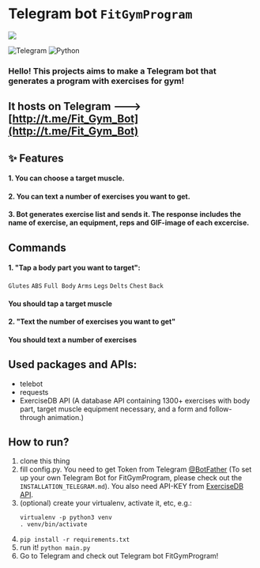 # Telegram bot `FitGymProgram`

![](venv/FitGym.jpg)

![Telegram](https://img.shields.io/badge/Telegram-2CA5E0?style=for-the-badge&logo=telegram&logoColor=white)
![Python](https://img.shields.io/badge/python-3670A0?style=for-the-badge&logo=python&logoColor=ffdd54)

### Hello! This projects aims to make a Telegram bot that generates a program with exercises for gym! 

## It hosts on Telegram ---> [http://t.me/Fit_Gym_Bot](http://t.me/Fit_Gym_Bot)

## ✨ Features

#### 1. You can choose a target muscle.

#### 2. You can text a number of exercises you want to get.

#### 3. Bot generates exercise list and sends it. The response includes the name of exercise, an equipment, reps and GIF-image of each excercise. 

## Commands
#### 1. "Tap a body part you want to target":
``Glutes`` ``ABS`` ``Full Body`` ``Arms`` 
``Legs`` ``Delts`` ``Chest`` ``Back``
#### You should tap a target muscle
#### 2. "Text the number of exercises you want to get"
#### You should text a number of exercises

## Used packages and APIs:
* telebot
* requests
* ExerciseDB API (A database API containing 1300+ exercises with body part, target muscle equipment necessary, and a form and follow-through animation.)

    
    

## How to run?

1. clone this thing
2. fill config.py. You need to get Token from Telegram [@BotFather](https://t.me/BotFather) (To set up your own Telegram Bot for FitGymProgram, please check out the ```INSTALLATION_TELEGRAM.md```). You also need API-KEY from [ExerciseDB API](https://rapidapi.com/justin-WFnsXH_t6/api/exercisedb/).
3. (optional) create your virtualenv, activate it, etc, e.g.:
    ```
    virtualenv -p python3 venv
    . venv/bin/activate
    ```
4. `pip install -r requirements.txt`
5. run it! `python main.py`
6. Go to Telegram and check out Telegram bot FitGymProgram!